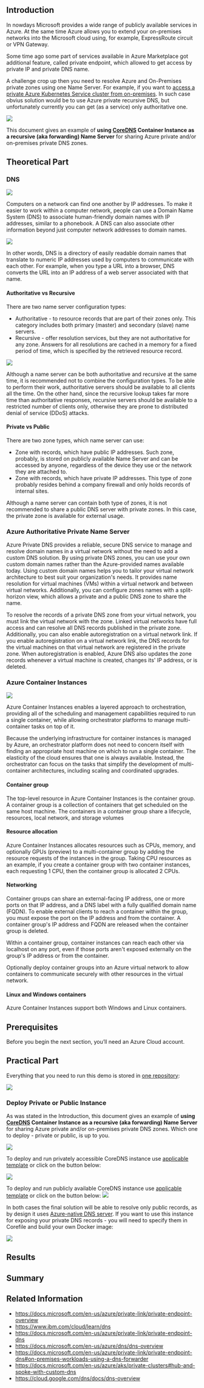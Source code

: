 # 
## Introduction


In nowdays Microsoft provides a wide range of publicly available services in Azure. At the same time Azure allows you to extend your on-premises networks into the Microsoft cloud using, for example, ExpressRoute circuit or VPN Gateway. 

Some time ago some part of services available in Azure Marketplace got additional feature, called private endpoint, which allowed to get access by private IP and private DNS name. 

A challenge crop up then you need to resolve Azure and On-Premises private zones using one Name Server. For example, if you want to [access a private Azure Kubernetes Service cluster from on-premises](https://docs.microsoft.com/en-us/azure/aks/private-clusters#hub-and-spoke-with-custom-dns). In such case obvius solution would be to use Azure private recursive DNS, but unfortunately currently you can get (as a service) only authoritative one.  

![](/images/docker/coredns_recur_arch.png)

This document gives an example of **using [CoreDNS](https://github.com/coredns/coredns) Container Instance as a recursive (aka forwarding) Name Server** for sharing Azure private and/or on-premises private DNS zones.

## Theoretical Part

### DNS

![](/images/docker/dns_logo.png)

Computers on a network can find one another by IP addresses. To make it easier to work within a computer network, people can use a Domain Name System (DNS) to associate human-friendly domain names with IP addresses, similar to a phonebook. A DNS can also associate other information beyond just computer network addresses to domain names. 

![](/images/docker/dns_simple.png)

In other words, DNS is a directory of easily readable domain names that translate to numeric IP addresses used by computers to communicate with each other. For example, when you type a URL into a browser, DNS converts the URL into an IP address of a web server associated with that name. 

#### Authoritative vs Recursive
There are two name server configuration types:

* Authoritative - to resource records that are part of their zones only. This category includes both primary (master) and secondary (slave) name servers. 
* Recursive - offer resolution services, but they are not authoritative for any zone. Answers for all resolutions are cached in a memory for a fixed period of time, which is specified by the retrieved resource record. 

![](/images/docker/how_dns_works.png)

Although a name server can be both authoritative and recursive at the same time, it is recommended not to combine the configuration types. To be able to perform their work, authoritative servers should be available to all clients all the time. On the other hand, since the recursive lookup takes far more time than authoritative responses, recursive servers should be available to a restricted number of clients only, otherwise they are prone to distributed denial of service (DDoS) attacks. 

#### Private vs Public
There are two zone types, which name server can use:

* Zone with records, which have public IP addresses. Such zone, probably, is stored on publicly available Name Server and can be accessed by anyone, regardless of the device they use or the network they are attached to.
* Zone with records, which have private IP addresses. This type of zone probably resides behind a company firewall and only holds records of internal sites. 

Although a name server can contain both type of zones, it is not recommended to share a public DNS server with private zones. In this case, the private zone is available for external usage.

### Azure Authoritative Private Name Server 

Azure Private DNS provides a reliable, secure DNS service to manage and resolve domain names in a virtual network without the need to add a custom DNS solution. By using private DNS zones, you can use your own custom domain names rather than the Azure-provided names available today. Using custom domain names helps you to tailor your virtual network architecture to best suit your organization's needs. It provides name resolution for virtual machines (VMs) within a virtual network and between virtual networks. Additionally, you can configure zones names with a split-horizon view, which allows a private and a public DNS zone to share the name.

To resolve the records of a private DNS zone from your virtual network, you must link the virtual network with the zone. Linked virtual networks have full access and can resolve all DNS records published in the private zone. Additionally, you can also enable autoregistration on a virtual network link. If you enable autoregistration on a virtual network link, the DNS records for the virtual machines on that virtual network are registered in the private zone. When autoregistration is enabled, Azure DNS also updates the zone records whenever a virtual machine is created, changes its' IP address, or is deleted.

### Azure Container Instances

![](/images/docker/az_container.png)

Azure Container Instances enables a layered approach to orchestration, providing all of the scheduling and management capabilities required to run a single container, while allowing orchestrator platforms to manage multi-container tasks on top of it.

Because the underlying infrastructure for container instances is managed by Azure, an orchestrator platform does not need to concern itself with finding an appropriate host machine on which to run a single container. The elasticity of the cloud ensures that one is always available. Instead, the orchestrator can focus on the tasks that simplify the development of multi-container architectures, including scaling and coordinated upgrades.

#### Container group
The top-level resource in Azure Container Instances is the container group. A container group is a collection of containers that get scheduled on the same host machine. The containers in a container group share a lifecycle, resources, local network, and storage volumes

#### Resource allocation

Azure Container Instances allocates resources such as CPUs, memory, and optionally GPUs (preview) to a multi-container group by adding the resource requests of the instances in the group. Taking CPU resources as an example, if you create a container group with two container instances, each requesting 1 CPU, then the container group is allocated 2 CPUs.

#### Networking
Container groups can share an external-facing IP address, one or more ports on that IP address, and a DNS label with a fully qualified domain name (FQDN). To enable external clients to reach a container within the group, you must expose the port on the IP address and from the container. A container group's IP address and FQDN are released when the container group is deleted.

Within a container group, container instances can reach each other via localhost on any port, even if those ports aren't exposed externally on the group's IP address or from the container.

Optionally deploy container groups into an Azure virtual network to allow containers to communicate securely with other resources in the virtual network.

#### Linux and Windows containers

Azure Container Instances support both Windows and Linux containers.


## Prerequisites

Before you begin the next section, you’ll need an Azure Cloud account.

## Practical Part

Everything that you need to run this demo is stored in [one repository](https://github.com/groovy-sky/azure-coredns/blob/master/README.md):

![](/images/docker/coredns_repo_struct.png)

### Deploy Private or Public Instance

As was stated in the Introduction, this document gives an example of **using [CoreDNS](https://github.com/coredns/coredns) Container Instance as a recursive (aka forwarding) Name Server** for sharing Azure private and/or on-premises private DNS zones. Which one to deploy - private or public, is up to you.

![](/images/docker/coredns_public_or_private.png)

To deploy and run privately accessible CoreDNS instance use [applicable template](https://raw.githubusercontent.com/groovy-sky/azure-coredns/master/azure/private-dns/azuredeploy.json) or click on the button below:

<a href="https://portal.azure.com/#create/Microsoft.Template/uri/https%3A%2F%2Fraw.githubusercontent.com%2Fgroovy-sky%2Fazure-coredns%2Fmaster%2Fazure%2Fprivate-dns%2Fazuredeploy.json" target="_blank"> <img src="https://raw.githubusercontent.com/Azure/azure-quickstart-templates/master/1-CONTRIBUTION-GUIDE/images/deploytoazure.png"/> </a> 

To deploy and run publicly available CoreDNS instance use [applicable template](https://raw.githubusercontent.com/groovy-sky/azure-coredns/master/azure/public-dns/azuredeploy.json) or click on the button below:
<a href="https://portal.azure.com/#create/Microsoft.Template/uri/https%3A%2F%2Fraw.githubusercontent.com%2Fgroovy-sky%2Fazure-coredns%2Fmaster%2Fazure%public-dns%2Fazuredeploy.json" target="_blank"> <img src="https://raw.githubusercontent.com/Azure/azure-quickstart-templates/master/1-CONTRIBUTION-GUIDE/images/deploytoazure.png"/> </a> 

In both cases the final solution will be able to resolve only public records, as by design it uses [Azure-native DNS server](https://docs.microsoft.com/en-us/azure/virtual-network/what-is-ip-address-168-63-129-16). If you want to use this instance for exposing your private DNS records - you will need to specify them in Corefile and build your own Docker image:

![](/images/docker/dockerfile_and_corefile_structure.png)

## Results
## Summary
## Related Information
* https://docs.microsoft.com/en-us/azure/private-link/private-endpoint-overview
* https://www.ibm.com/cloud/learn/dns
* https://docs.microsoft.com/en-us/azure/private-link/private-endpoint-dns
* https://docs.microsoft.com/en-us/azure/dns/dns-overview
* https://docs.microsoft.com/en-us/azure/private-link/private-endpoint-dns#on-premises-workloads-using-a-dns-forwarder
* https://docs.microsoft.com/en-us/azure/aks/private-clusters#hub-and-spoke-with-custom-dns
* https://cloud.google.com/dns/docs/dns-overview